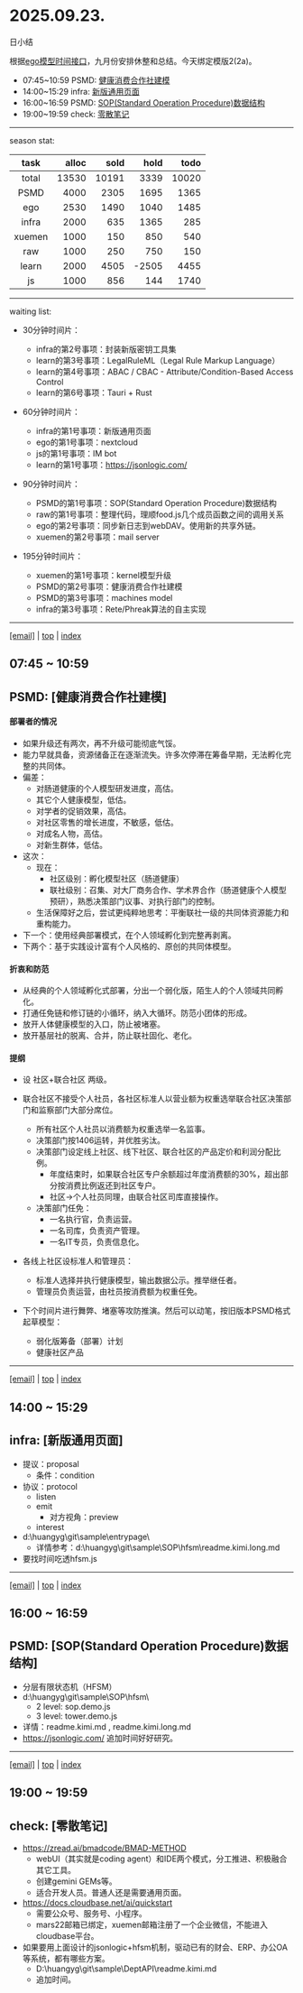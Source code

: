 # 2025.09.23.
日小结

<a id="top"></a>
根据[ego模型时间接口](https://gitee.com/hyg/blog/blob/master/timeflow.md)，九月份安排休整和总结。今天绑定模版2(2a)。

<a id="index"></a>
- 07:45~10:59	PSMD: [健康消费合作社建模](#20250923074500)
- 14:00~15:29	infra: [新版通用页面](#20250923140000)
- 16:00~16:59	PSMD: [SOP(Standard Operation Procedure)数据结构](#20250923160000)
- 19:00~19:59	check: [零散笔记](#20250923190000)

---
season stat:

| task | alloc | sold | hold | todo |
| :---: | ---: | ---: | ---: | ---: |
| total | 13530 | 10191 | 3339 | 10020 |
| PSMD | 4000 | 2305 | 1695 | 1365 |
| ego | 2530 | 1490 | 1040 | 1485 |
| infra | 2000 | 635 | 1365 | 285 |
| xuemen | 1000 | 150 | 850 | 540 |
| raw | 1000 | 250 | 750 | 150 |
| learn | 2000 | 4505 | -2505 | 4455 |
| js | 1000 | 856 | 144 | 1740 |

---
waiting list:


- 30分钟时间片：
  - infra的第2号事项：封装新版密钥工具集
  - learn的第3号事项：LegalRuleML（Legal Rule Markup Language）
  - learn的第4号事项：ABAC / CBAC - Attribute/Condition-Based Access Control
  - learn的第6号事项：Tauri + Rust

- 60分钟时间片：
  - infra的第1号事项：新版通用页面
  - ego的第1号事项：nextcloud
  - js的第1号事项：IM bot
  - learn的第1号事项：https://jsonlogic.com/

- 90分钟时间片：
  - PSMD的第1号事项：SOP(Standard Operation Procedure)数据结构
  - raw的第1号事项：整理代码，理顺food.js几个成员函数之间的调用关系
  - ego的第2号事项：同步新日志到webDAV。使用新的共享外链。
  - xuemen的第2号事项：mail server

- 195分钟时间片：
  - xuemen的第1号事项：kernel模型升级
  - PSMD的第2号事项：健康消费合作社建模
  - PSMD的第3号事项：machines model
  - infra的第3号事项：Rete/Phreak算法的自主实现

---
<a href="mailto:huangyg@mars22.com?subject=关于2025.09.23.[健康消费合作社建模]任务&body=日期: 2025.09.23.%0D%0A序号: 5%0D%0A手稿:../../draft/2025/20250923.01.md%0D%0A---请勿修改邮件主题及以上内容 从下一行开始写您的想法---%0D%0A">[email]</a> | [top](#top) | [index](#index)
<a id="20250923074500"></a>
## 07:45 ~ 10:59
## PSMD: [健康消费合作社建模]

#### 部署者的情况

- 如果升级还有两次，再不升级可能彻底气馁。
- 能力早就具备，资源储备正在逐渐流失。许多次停滞在筹备早期，无法孵化完整的共同体。
- 偏差：
	- 对肠道健康的个人模型研发进度，高估。
	- 其它个人健康模型，低估。
	- 对学者的促销效果，高估。
	- 对社区零售的增长进度，不敏感，低估。
	- 对成名人物，高估。
	- 对新生群体，低估。
- 这次：
	- 现在：
		- 社区级别：孵化模型社区（肠道健康）
		- 联社级别：召集、对大厂商务合作、学术界合作（肠道健康个人模型预研），熟悉决策部门议事、对执行部门的控制。
	- 生活保障好之后，尝试更纯粹地思考：平衡联社一级的共同体资源能力和重构能力。
- 下一个：使用经典部署模式，在个人领域孵化到完整再剥离。
- 下两个：基于实践设计富有个人风格的、原创的共同体模型。

#### 折衷和防范

- 从经典的个人领域孵化式部署，分出一个弱化版，陌生人的个人领域共同孵化。
- 打通任免链和修订链的小循环，纳入大循环。防范小团体的形成。
- 放开人体健康模型的入口，防止被堵塞。
- 放开基层社的脱离、合并，防止联社固化、老化。

#### 提纲

- 设 社区+联合社区 两级。
- 联合社区不接受个人社员，各社区标准人以营业额为权重选举联合社区决策部门和监察部门大部分席位。
	- 所有社区个人社员以消费额为权重选举一名监事。
	- 决策部门按1406运转，并优胜劣汰。
	- 决策部门设定线上社区、线下社区、联合社区的产品定价和利润分配比例。
		- 年度结束时，如果联合社区专户余额超过年度消费额的30%，超出部分按消费比例返还到社区专户。
		- 社区->个人社员同理，由联合社区司库直接操作。
	- 决策部门任免：
		- 一名执行官，负责运营。
		- 一名司库，负责资产管理。
		- 一名IT专员，负责信息化。
- 各线上社区设标准人和管理员：
	- 标准人选择并执行健康模型，输出数据公示。推举继任者。
	- 管理员负责运营，由社员按消费额为权重任免。

- 下个时间片进行舞弊、堵塞等攻防推演。然后可以动笔，按旧版本PSMD格式起草模型：
	- 弱化版筹备（部署）计划
	- 健康社区产品

---
<a href="mailto:huangyg@mars22.com?subject=关于2025.09.23.[新版通用页面]任务&body=日期: 2025.09.23.%0D%0A序号: 7%0D%0A手稿:../../draft/2025/20250923.02.md%0D%0A---请勿修改邮件主题及以上内容 从下一行开始写您的想法---%0D%0A">[email]</a> | [top](#top) | [index](#index)
<a id="20250923140000"></a>
## 14:00 ~ 15:29
## infra: [新版通用页面]

- 提议：proposal
	- 条件：condition
- 协议：protocol
	- listen
	- emit
		- 对方视角：preview
	- interest
- d:\huangyg\git\sample\entrypage\
	- 详情参考：d:\huangyg\git\sample\SOP\hfsm\readme.kimi.long.md
- 要找时间吃透hfsm.js

---
<a href="mailto:huangyg@mars22.com?subject=关于2025.09.23.[SOP(Standard Operation Procedure)数据结构]任务&body=日期: 2025.09.23.%0D%0A序号: 9%0D%0A手稿:../../draft/2025/20250923.03.md%0D%0A---请勿修改邮件主题及以上内容 从下一行开始写您的想法---%0D%0A">[email]</a> | [top](#top) | [index](#index)
<a id="20250923160000"></a>
## 16:00 ~ 16:59
## PSMD: [SOP(Standard Operation Procedure)数据结构]

- 分层有限状态机（HFSM）
- d:\huangyg\git\sample\SOP\hfsm\
	- 2 level: sop.demo.js
	- 3 level: tower.demo.js
- 详情：readme.kimi.md , readme.kimi.long.md
- https://jsonlogic.com/ 追加时间好好研究。

---
<a href="mailto:huangyg@mars22.com?subject=关于2025.09.23.[无名任务]任务&body=日期: 2025.09.23.%0D%0A序号: 11%0D%0A手稿:../../draft/2025/20250923.04.md%0D%0A---请勿修改邮件主题及以上内容 从下一行开始写您的想法---%0D%0A">[email]</a> | [top](#top) | [index](#index)
<a id="20250923190000"></a>
## 19:00 ~ 19:59
## check: [零散笔记]

- https://zread.ai/bmadcode/BMAD-METHOD
	- webUI（其实就是coding agent）和IDE两个模式，分工推进、积极融合其它工具。
	- 创建gemini GEMs等。
	- 适合开发人员。普通人还是需要通用页面。
- https://docs.cloudbase.net/ai/quickstart
	- 需要公众号、服务号、小程序。
	- mars22邮箱已绑定，xuemen邮箱注册了一个企业微信，不能进入cloudbase平台。
- 如果要用上面设计的jsonlogic+hfsm机制，驱动已有的财会、ERP、办公OA等系统，都有哪些方案。
	- D:\huangyg\git\sample\DeptAPI\readme.kimi.md
	- 追加时间。
